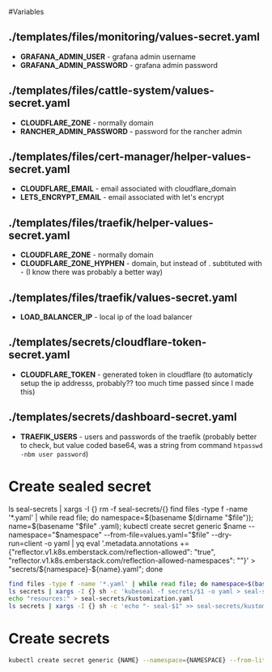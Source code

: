 #Variables

## ./templates/files/monitoring/values-secret.yaml
- **GRAFANA_ADMIN_USER** - grafana admin username
- **GRAFANA_ADMIN_PASSWORD** - grafana admin password

## ./templates/files/cattle-system/values-secret.yaml
- **CLOUDFLARE_ZONE** - normally domain
- **RANCHER_ADMIN_PASSWORD** - password for the rancher admin

## ./templates/files/cert-manager/helper-values-secret.yaml
- **CLOUDFLARE_EMAIL** - email associated with cloudflare_domain
- **LETS_ENCRYPT_EMAIL** - email associated with let's encrypt

## ./templates/files/traefik/helper-values-secret.yaml
- **CLOUDFLARE_ZONE** - normally domain
- **CLOUDFLARE_ZONE_HYPHEN** - domain, but instead of . subtituted with - (I know
there was probably a better way)

## ./templates/files/traefik/values-secret.yaml
- **LOAD_BALANCER_IP** - local ip of the load balancer

## ./templates/secrets/cloudflare-token-secret.yaml
- **CLOUDFLARE_TOKEN** - generated token in cloudflare (to automaticly setup the ip
addresss, probably?? too much time passed since I made this)

## ./templates/secrets/dashboard-secret.yaml
- **TRAEFIK_USERS** - users and passwords of the traefik (probably better to check,
but value coded base64, was a string from command `htpasswd -nbm user password`)

# Create sealed secret

ls seal-secrets | xargs -I {} rm -f seal-secrets/{}
find files -type f -name '*.yaml' | while read file; do namespace=$(basename $(dirname "$file")); name=$(basename "$file" .yaml); kubectl create secret generic $name --namespace="$namespace" --from-file=values.yaml="$file" --dry-run=client -o yaml | yq eval '.metadata.annotations += {"reflector.v1.k8s.emberstack.com/reflection-allowed": "true", "reflector.v1.k8s.emberstack.com/reflection-allowed-namespaces": ""}' > "secrets/${namespace}-${name}.yaml"; done

```bash
find files -type f -name '*.yaml' | while read file; do namespace=$(basename $(dirname "$file")); name=$(basename "$file" .yaml); kubectl create secret generic $name --namespace="$namespace" --from-file=values.yaml="$file" --dry-run=client -o yaml > "secrets/${namespace}-${name}.yaml"; done
ls secrets | xargs -I {} sh -c 'kubeseal -f secrets/$1 -o yaml > seal-secrets/seal-$1' -- {}
echo "resources:" > seal-secrets/kustomization.yaml
ls secrets | xargs -I {} sh -c 'echo "- seal-$1" >> seal-secrets/kustomization.yaml' -- {}
```

# Create secrets

```bash
kubectl create secret generic {NAME} --namespace={NAMESPACE} --from-literal={KEY}={VALUE} --dry-run=client -o yaml > {NAME}-secret.yaml
```
